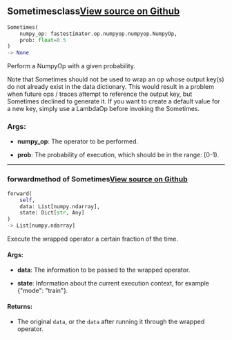 ## Sometimes<span class="tag">class</span><a class="sourcelink" href=https://github.com/fastestimator/fastestimator/blob/r1.1/fastestimator/op/numpyop/meta/sometimes.py/#L24-L70>View source on Github</a>
```python
Sometimes(
	numpy_op: fastestimator.op.numpyop.numpyop.NumpyOp,
	prob: float=0.5
)
-> None
```
Perform a NumpyOp with a given probability.

Note that Sometimes should not be used to wrap an op whose output key(s) do not already exist in the data
dictionary. This would result in a problem when future ops / traces attempt to reference the output key, but
Sometimes declined to generate it. If you want to create a default value for a new key, simply use a LambdaOp before
invoking the Sometimes.


<h3>Args:</h3>


* **numpy_op**: The operator to be performed.

* **prob**: The probability of execution, which should be in the range: [0-1).

---

### forward<span class="tag">method of Sometimes</span><a class="sourcelink" href=https://github.com/fastestimator/fastestimator/blob/r1.1/fastestimator/op/numpyop/meta/sometimes.py/#L51-L70>View source on Github</a>
```python
forward(
	self,
	data: List[numpy.ndarray],
	state: Dict[str, Any]
)
-> List[numpy.ndarray]
```
Execute the wrapped operator a certain fraction of the time.


<h4>Args:</h4>


* **data**: The information to be passed to the wrapped operator.

* **state**: Information about the current execution context, for example {"mode": "train"}. 

<h4>Returns:</h4>

<ul class="return-block"><li>    The original <code>data</code>, or the <code>data</code> after running it through the wrapped operator.</li></ul>

